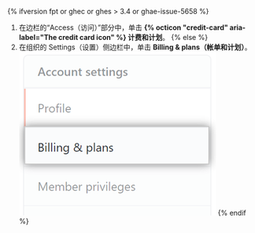 {% ifversion fpt or ghec or ghes > 3.4 or ghae-issue-5658 %}
1. 在边栏的“Access（访问）”部分中，单击 **{% octicon "credit-card" aria-label="The credit card icon" %} 计费和计划**。
{% else %}
1. 在组织的 Settings（设置）侧边栏中，单击 **Billing & plans（帐单和计划）**。 ![帐单设置](/assets/images/help/billing/settings_organization_billing_plans_tab.png)
{% endif %}
